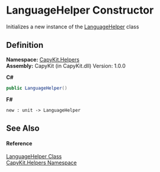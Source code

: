# LanguageHelper Constructor


Initializes a new instance of the <a href="T_CapyKit_Helpers_LanguageHelper.md">LanguageHelper</a> class



## Definition
**Namespace:** <a href="N_CapyKit_Helpers.md">CapyKit.Helpers</a>  
**Assembly:** CapyKit (in CapyKit.dll) Version: 1.0.0

**C#**
``` C#
public LanguageHelper()
```
**F#**
``` F#
new : unit -> LanguageHelper
```



## See Also


#### Reference
<a href="T_CapyKit_Helpers_LanguageHelper.md">LanguageHelper Class</a>  
<a href="N_CapyKit_Helpers.md">CapyKit.Helpers Namespace</a>  
